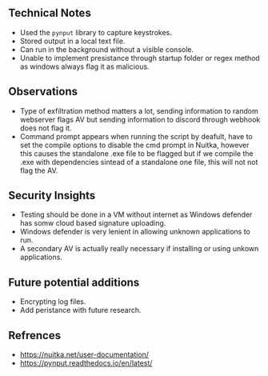 ## Technical Notes
- Used the `pynput` library to capture keystrokes.
- Stored output in a local text file.
- Can run in the background without a visible console.
- Unable to implement presistance through startup folder or regex method as windows always flag it as malicious.

## Observations
- Type of exfiltration method matters a lot, sending information to random webserver flags AV but sending information to discord through webhook does not flag it.
- Command prompt appears when running the script by deafult, have to set the compile options to disable the cmd prompt in Nuitka, however this causes the standalone .exe file to be flagged but if we compile the .exe with dependencies sintead of a standalone one file, this will not not flag the AV.

## Security Insights
- Testing should be done in a VM without internet as Windows defender has somw cloud based signature uploading.
- Windows defender is very lenient in allowing unknown applications to run.
- A secondary AV is actually really necessary if installing or using unkown applications.

## Future potential additions
- Encrypting log files.
- Add peristance with future research.

## Refrences
- https://nuitka.net/user-documentation/
- https://pynput.readthedocs.io/en/latest/
